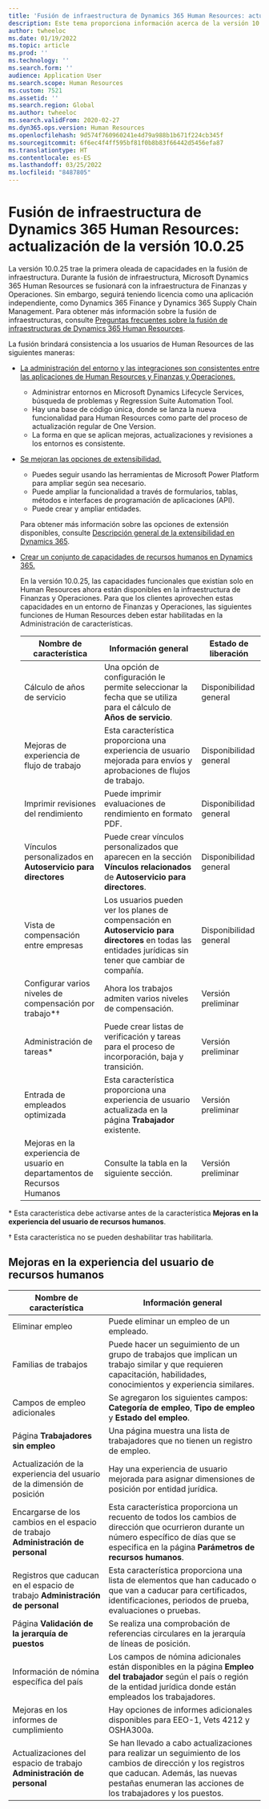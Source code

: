 ```yaml
---
title: 'Fusión de infraestructura de Dynamics 365 Human Resources: actualización de la versión 10.0.25'
description: Este tema proporciona información acerca de la versión 10.0.25 de Microsoft Dynamics 365 Human Resources, que trae la primera oleada de capacidades en la fusión de infraestructura.
author: twheeloc
ms.date: 01/19/2022
ms.topic: article
ms.prod: ''
ms.technology: ''
ms.search.form: ''
audience: Application User
ms.search.scope: Human Resources
ms.custom: 7521
ms.assetid: ''
ms.search.region: Global
ms.author: twheeloc
ms.search.validFrom: 2020-02-27
ms.dyn365.ops.version: Human Resources
ms.openlocfilehash: 9d574f760960241e4d79a988b1b671f224cb345f
ms.sourcegitcommit: 6f6ec4f4ff595bf81f0b8b83f66442d5456efa87
ms.translationtype: HT
ms.contentlocale: es-ES
ms.lasthandoff: 03/25/2022
ms.locfileid: "8487805"
---
```

# <a name="dynamics-365-human-resources-infrastructure-merge---release-10025-update"></a>Fusión de infraestructura de Dynamics 365 Human Resources: actualización de la versión 10.0.25

La versión 10.0.25 trae la primera oleada de capacidades en la fusión de infraestructura. Durante la fusión de infraestructura, Microsoft Dynamics 365 Human Resources se fusionará con la infraestructura de Finanzas y Operaciones. Sin embargo, seguirá teniendo licencia como una aplicación independiente, como Dynamics 365 Finance y Dynamics 365 Supply Chain Management. Para obtener más información sobre la fusión de infraestructuras, consulte [Preguntas frecuentes sobre la fusión de infraestructuras de Dynamics 365 Human Resources](../human-resources/hr-infrastructure-merge-faq.md).

La fusión brindará consistencia a los usuarios de Human Resources de las siguientes maneras:

- [La administración del entorno y las integraciones son consistentes entre las aplicaciones de Human Resources y Finanzas y Operaciones.](/dynamics365-release-plan/2021wave2/human-resources/dynamics365-human-resources/consistent-environment-management-integrations-between-human-resources-finance-operations-apps)

    - Administrar entornos en Microsoft Dynamics Lifecycle Services, búsqueda de problemas y Regression Suite Automation Tool.
    - Hay una base de código única, donde se lanza la nueva funcionalidad para Human Resources como parte del proceso de actualización regular de One Version.
    - La forma en que se aplican mejoras, actualizaciones y revisiones a los entornos es consistente.

- [Se mejoran las opciones de extensibilidad.](/dynamics365-release-plan/2021wave2/human-resources/dynamics365-human-resources/improve-extensibility-options)

    - Puedes seguir usando las herramientas de Microsoft Power Platform para ampliar según sea necesario.
    - Puede ampliar la funcionalidad a través de formularios, tablas, métodos e interfaces de programación de aplicaciones (API).
    - Puede crear y ampliar entidades.

    Para obtener más información sobre las opciones de extensión disponibles, consulte [Descripción general de la extensibilidad en Dynamics 365](../fin-ops-core/dev-itpro/extensibility/extensibility-home-page.md).

- [Crear un conjunto de capacidades de recursos humanos en Dynamics 365.](/dynamics365-release-plan/2021wave2/human-resources/dynamics365-human-resources/create-one-set-human-resources-capabilities-within-dynamics-365)

    En la versión 10.0.25, las capacidades funcionales que existían solo en Human Resources ahora están disponibles en la infraestructura de Finanzas y Operaciones. Para que los clientes aprovechen estas capacidades en un entorno de Finanzas y Operaciones, las siguientes funciones de Human Resources deben estar habilitadas en la Administración de características.

    | Nombre de característica | Información general | Estado de liberación | 
    |--------------|----------|----------------| 
    | Cálculo de años de servicio | Una opción de configuración le permite seleccionar la fecha que se utiliza para el cálculo de **Años de servicio**. | Disponibilidad general | 
    | Mejoras de experiencia de flujo de trabajo | Esta característica proporciona una experiencia de usuario mejorada para envíos y aprobaciones de flujos de trabajo. | Disponibilidad general | 
    | Imprimir revisiones del rendimiento | Puede imprimir evaluaciones de rendimiento en formato PDF. | Disponibilidad general | 
    | Vínculos personalizados en **Autoservicio para directores** | Puede crear vínculos personalizados que aparecen en la sección **Vínculos relacionados** de **Autoservicio para directores**. | Disponibilidad general | 
    | Vista de compensación entre empresas | Los usuarios pueden ver los planes de compensación en **Autoservicio para directores** en todas las entidades jurídicas sin tener que cambiar de compañía. | Disponibilidad general | 
    | Configurar varios niveles de compensación por trabajo\*&dagger; | Ahora los trabajos admiten varios niveles de compensación. | Versión preliminar | 
    | Administración de tareas\* | Puede crear listas de verificación y tareas para el proceso de incorporación, baja y transición. | Versión preliminar | 
    | Entrada de empleados optimizada | Esta característica proporciona una experiencia de usuario actualizada en la página **Trabajador** existente. | Versión preliminar | 
    | Mejoras en la experiencia de usuario en departamentos de Recursos Humanos | Consulte la tabla en la siguiente sección.  | Versión preliminar | 

\* Esta característica debe activarse antes de la característica **Mejoras en la experiencia del usuario de recursos humanos**.

&dagger; Esta característica no se pueden deshabilitar tras habilitarla.

## <a name="human-resource-user-experience-enhancements"></a>Mejoras en la experiencia del usuario de recursos humanos

| Nombre de característica | Información general | 
|--------------|----------| 
| Eliminar empleo | Puede eliminar un empleo de un empleado. | 
| Familias de trabajos | Puede hacer un seguimiento de un grupo de trabajos que implican un trabajo similar y que requieren capacitación, habilidades, conocimientos y experiencia similares. | 
| Campos de empleo adicionales | Se agregaron los siguientes campos: **Categoría de empleo**, **Tipo de empleo** y **Estado del empleo**. | 
| Página **Trabajadores sin empleo** | Una página muestra una lista de trabajadores que no tienen un registro de empleo. | 
| Actualización de la experiencia del usuario de la dimensión de posición | Hay una experiencia de usuario mejorada para asignar dimensiones de posición por entidad jurídica. | 
| Encargarse de los cambios en el espacio de trabajo **Administración de personal** | Esta característica proporciona un recuento de todos los cambios de dirección que ocurrieron durante un número específico de días que se especifica en la página **Parámetros de recursos humanos**. | 
| Registros que caducan en el espacio de trabajo **Administración de personal** | Esta característica proporciona una lista de elementos que han caducado o que van a caducar para certificados, identificaciones, periodos de prueba, evaluaciones o pruebas. | 
| Página **Validación de la jerarquía de puestos** | Se realiza una comprobación de referencias circulares en la jerarquía de líneas de posición. | 
| Información de nómina específica del país | Los campos de nómina adicionales están disponibles en la página **Empleo del trabajador** según el país o región de la entidad jurídica donde están empleados los trabajadores. | 
| Mejoras en los informes de cumplimiento | Hay opciones de informes adicionales disponibles para EEO-1, Vets 4212 y OSHA300a. | 
| Actualizaciones del espacio de trabajo **Administración de personal** | Se han llevado a cabo actualizaciones para realizar un seguimiento de los cambios de dirección y los registros que caducan. Además, las nuevas pestañas enumeran las acciones de los trabajadores y los puestos. | 
